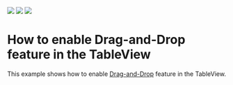 <!-- default badges list -->
![](https://img.shields.io/endpoint?url=https://codecentral.devexpress.com/api/v1/VersionRange/128650316/12.1.7%2B)
[![](https://img.shields.io/badge/Open_in_DevExpress_Support_Center-FF7200?style=flat-square&logo=DevExpress&logoColor=white)](https://supportcenter.devexpress.com/ticket/details/E3918)
[![](https://img.shields.io/badge/📖_How_to_use_DevExpress_Examples-e9f6fc?style=flat-square)](https://docs.devexpress.com/GeneralInformation/403183)
<!-- default badges end -->
# How to enable Drag-and-Drop feature in the TableView


<p>This example shows how to enable <a href="https://documentation.devexpress.com/WPF/11346/Controls-and-Libraries/Data-Grid/Drag-and-Drop">Drag-and-Drop</a> feature in the TableView.</p>

<br/>


